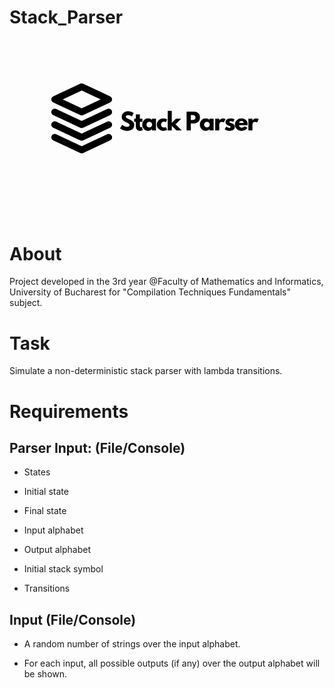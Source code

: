 # Stack_Parser

![](https://github.com/IoanaLivia/Stack_Parser/blob/master/Stack%20Parser.png)

# About

Project developed in the 3rd year @Faculty of Mathematics and Informatics, University of Bucharest for "Compilation Techniques Fundamentals" subject.

# Task

Simulate a non-deterministic stack parser with lambda transitions.

# Requirements

## Parser Input: (File/Console)

* States

* Initial state

* Final state

* Input alphabet

* Output alphabet

* Initial stack symbol

* Transitions


## Input (File/Console)

* A random number of strings over the input alphabet.

* For each input, all possible outputs (if any) over the output alphabet will be shown.


